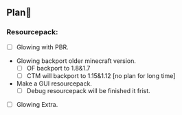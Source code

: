 <!---
<img src="https://github-readme-stats.vercel.app/api?username=7777777-4547&hide_border=true&show_icons=true&theme=radical&card_width=495">
<img src="https://github-readme-stats.vercel.app/api/top-langs/?username=7777777-4547&hide_border=true&show_icons=true&theme=radical&card_width=495">
<img src="https://github-readme-stats.vercel.app/api/wakatime?username=7777777-4547&theme=radical&hide_border=true&card_width=495&langs_count=5">
--->
## Plan📅
### Resourcepack:
- [ ] Glowing with PBR.
-  Glowing backport older minecraft version.
   - [ ] OF backport to 1.8&1.7
   - [ ] CTM will backport to 1.15&1.12 [no plan for long time]
- Make a GUI resourcepack.
  - [ ] Debug resourcepack will be finished it frist.
- [ ] Glowing Extra.
